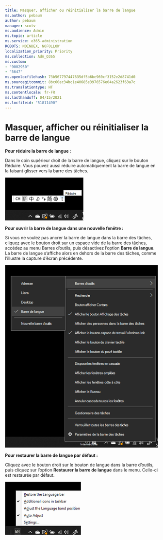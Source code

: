 ```yaml
---
title: Masquer, afficher ou réinitialiser la barre de langue
ms.author: pebaum
author: pebaum
manager: scotv
ms.audience: Admin
ms.topic: article
ms.service: o365-administration
ROBOTS: NOINDEX, NOFOLLOW
localization_priority: Priority
ms.collection: Adm_O365
ms.custom:
- "9002950"
- "5647"
ms.openlocfilehash: 73b567797447635df5b6be960cf3152e2d8741d0
ms.sourcegitcommit: 8bc60ec34bc1e40685e3976576e04a2623f63a7c
ms.translationtype: HT
ms.contentlocale: fr-FR
ms.lasthandoff: 04/15/2021
ms.locfileid: "51811490"
---
```

# <a name="hide-display-or-reset-the-language-bar"></a>Masquer, afficher ou réinitialiser la barre de langue

**Pour réduire la barre de langue :**

Dans le coin supérieur droit de la barre de langue, cliquez sur le bouton Réduire. Vous pouvez aussi réduire automatiquement la barre de langue en la faisant glisser vers la barre des tâches.

![Réduire la barre de langue](media/minimize-language-bar.png)

**Pour ouvrir la barre de langue dans une nouvelle fenêtre :**

Si vous ne voulez pas ancrer la barre de langue dans la barre des tâches, cliquez avec le bouton droit sur un espace vide de la barre des tâches, accédez au menu Barres d’outils, puis désactivez l’option **Barre de langue**. La barre de langue s’affiche alors en dehors de la barre des tâches, comme l’illustre la capture d’écran précédente.

![Ouvrir la barre de langue dans une nouvelle fenêtre](media/pop-out-language-bar.png)

**Pour restaurer la barre de langue par défaut :**

Cliquez avec le bouton droit sur le bouton de langue dans la barre d’outils, puis cliquez sur l’option **Restaurer la barre de langue** dans le menu. Celle-ci est restaurée par défaut.

![Restaurer la barre de langue](media/restore-language-bar.png)
